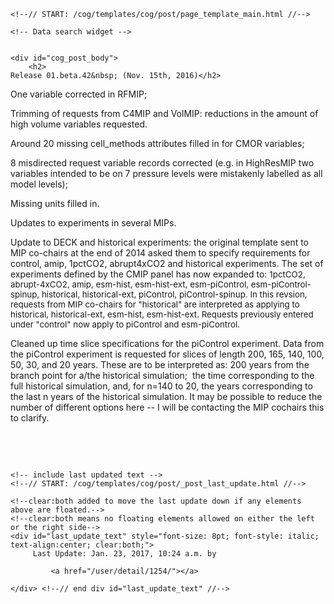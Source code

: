          

    <!--// START: /cog/templates/cog/post/page_template_main.html //-->
<!--// loading page body from page_template_main.html //-->




  	<!-- Data search widget -->
  	

    <div id="cog_post_body">
        <h2>
	Release 01.beta.42&nbsp; (Nov. 15th, 2016)</h2>
<p>
	One variable corrected in RFMIP;</p>
<p>
	Trimming of requests from C4MIP and VolMIP: reductions in the amount of high volume variables requested.</p>
<p>
	Around 20 missing cell_methods attributes filled in for CMOR variables;</p>
<p>
	8 misdirected request variable records corrected (e.g. in HighResMIP two variables intended to be on 7 pressure levels were mistakenly labelled as all model levels);</p>
<p>
	Missing units filled in.</p>
<p>
	Updates to experiments in several MIPs.</p>
<p>
	Update to DECK and historical experiments: the original template sent to MIP co-chairs at the end of 2014 asked them to specify requirements for control, amip, 1pctCO2, abrupt4xCO2 and historical experiments. The set of experiments defined by the CMIP panel has now expanded to: <font size="2"><span style="font-size:10pt;">1pctCO2, abrupt-4xCO2, amip, esm-hist, esm-hist-ext, esm-piControl, esm-piControl-spinup, historical, historical-ext, piControl, piControl-spinup. In this revsion, requests from MIP co-chairs for &quot;historical&quot; are interpreted as applying to <font size="2"><span style="font-size:10pt;">historical, historical-ext, <font size="2"><span style="font-size:10pt;">esm-hist, esm-hist-ext. Requests previously entered under &quot;control&quot; now apply to piControl and esm-piControl.</span></font></span></font></span></font></p>
<p>
	Cleaned up time slice specifications for the piControl experiment. Data from the piControl experiment is requested for slices of length 200, 165, 140, 100, 50, 30, and 20 years. These are to be interpreted as: 200 years from the branch point for a/the historical simulation;&nbsp; the time corresponding to the full historical simulation, and, for n=140 to 20, the years corresponding to the last n years of the historical simulation. It may be possible to reduce the number of different options here -- I will be contacting the MIP cochairs this to clarify. &nbsp;</p>
<p>
	&nbsp;</p>
<p>
	&nbsp;</p>
    </div> <!--// end div id=cog_post_body //-->

    <!-- include last updated text -->
    <!--// START: /cog/templates/cog/post/_post_last_update.html //-->

    <!--clear:both added to move the last update down if any elements above are floated.-->
    <!--clear:both means no floating elements allowed on either the left or the right side-->
	<div id="last_update_text" style="font-size: 8pt; font-style: italic; text-align:center; clear:both;">
	     Last Update: Jan. 23, 2017, 10:24 a.m. by
         
             <a href="/user/detail/1254/"></a>
         
	</div> <!--// end div id="last_update_text" //-->
